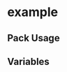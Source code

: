 # example

<!-- Include a brief description of your pack -->

## Pack Usage

<!-- Include information about how to use your pack -->


## Variables

<!-- Include information on the variables from your pack -->


[pack-registry]: https://github.com/hashicorp/nomad-pack-community-registry
